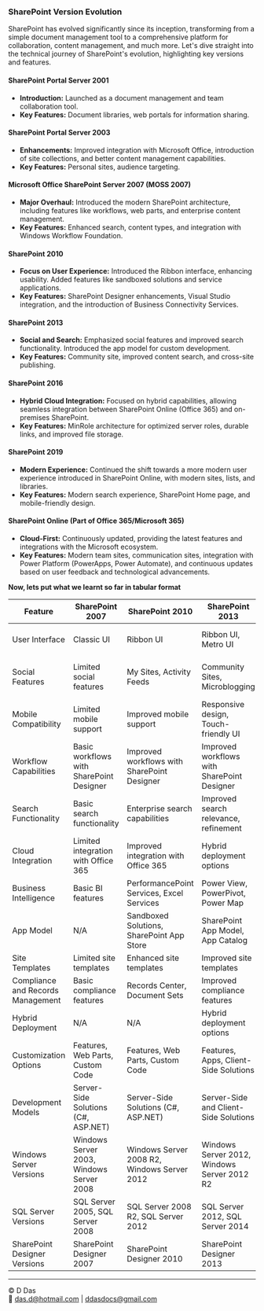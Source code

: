 ### SharePoint Version Evolution

SharePoint has evolved significantly since its inception, transforming from a simple document management tool to a comprehensive platform for collaboration, content management, and much more. Let's dive straight into the technical journey of SharePoint's evolution, highlighting key versions and features.

#### SharePoint Portal Server 2001
- **Introduction:** Launched as a document management and team collaboration tool.
- **Key Features:** Document libraries, web portals for information sharing.

#### SharePoint Portal Server 2003
- **Enhancements:** Improved integration with Microsoft Office, introduction of site collections, and better content management capabilities.
- **Key Features:** Personal sites, audience targeting.

#### Microsoft Office SharePoint Server 2007 (MOSS 2007)
- **Major Overhaul:** Introduced the modern SharePoint architecture, including features like workflows, web parts, and enterprise content management.
- **Key Features:** Enhanced search, content types, and integration with Windows Workflow Foundation.

#### SharePoint 2010
- **Focus on User Experience:** Introduced the Ribbon interface, enhancing usability. Added features like sandboxed solutions and service applications.
- **Key Features:** SharePoint Designer enhancements, Visual Studio integration, and the introduction of Business Connectivity Services.

#### SharePoint 2013
- **Social and Search:** Emphasized social features and improved search functionality. Introduced the app model for custom development.
- **Key Features:** Community site, improved content search, and cross-site publishing.

#### SharePoint 2016
- **Hybrid Cloud Integration:** Focused on hybrid capabilities, allowing seamless integration between SharePoint Online (Office 365) and on-premises SharePoint.
- **Key Features:** MinRole architecture for optimized server roles, durable links, and improved file storage.

#### SharePoint 2019
- **Modern Experience:** Continued the shift towards a more modern user experience introduced in SharePoint Online, with modern sites, lists, and libraries.
- **Key Features:** Modern search experience, SharePoint Home page, and mobile-friendly design.

#### SharePoint Online (Part of Office 365/Microsoft 365)
- **Cloud-First:** Continuously updated, providing the latest features and integrations with the Microsoft ecosystem.
- **Key Features:** Modern team sites, communication sites, integration with Power Platform (PowerApps, Power Automate), and continuous updates based on user feedback and technological advancements.

**Now, lets put what we learnt so far in tabular format**

| Feature                  | SharePoint 2007                        | SharePoint 2010                        | SharePoint 2013                        | SharePoint 2016                        | SharePoint 2019                        |
|--------------------------|----------------------------------------|----------------------------------------|----------------------------------------|----------------------------------------|----------------------------------------|
| User Interface           | Classic UI                             | Ribbon UI                              | Ribbon UI, Metro UI                    | Ribbon UI, Metro UI                    | Modern UI, Communication Sites         |
| Social Features          | Limited social features                | My Sites, Activity Feeds               | Community Sites, Microblogging         | Community Sites, Microblogging         | Yammer Integration, News Web Parts     |
| Mobile Compatibility     | Limited mobile support                 | Improved mobile support                | Responsive design, Touch-friendly UI   | Responsive design, Touch-friendly UI   | Responsive design, Mobile App         |
| Workflow Capabilities   | Basic workflows with SharePoint Designer | Improved workflows with SharePoint Designer | Improved workflows with SharePoint Designer | Improved workflows with SharePoint Designer | Improved workflows with SharePoint Designer |
| Search Functionality     | Basic search functionality             | Enterprise search capabilities         | Improved search relevance, refinement  | Hybrid search, Improved relevance     | Hybrid search, Intelligent search     |
| Cloud Integration        | Limited integration with Office 365     | Improved integration with Office 365    | Hybrid deployment options              | Hybrid deployment options              | Hybrid deployment options              |
| Business Intelligence   | Basic BI features                       | PerformancePoint Services, Excel Services | Power View, PowerPivot, Power Map     | Power View, PowerPivot, Power Map     | Power BI Integration                   |
| App Model                | N/A                                    | Sandboxed Solutions, SharePoint App Store | SharePoint App Model, App Catalog     | SharePoint App Model, App Catalog     | SharePoint App Model, App Catalog     |
| Site Templates           | Limited site templates                 | Enhanced site templates                | Improved site templates                | Improved site templates                | Improved site templates                |
| Compliance and Records Management | Basic compliance features         | Records Center, Document Sets          | Improved compliance features           | Improved compliance features           | Improved compliance features           |
| Hybrid Deployment        | N/A                                    | N/A                                    | Hybrid deployment options              | Hybrid deployment options              | Hybrid deployment options              |
| Customization Options    | Features, Web Parts, Custom Code       | Features, Web Parts, Custom Code       | Features, Apps, Client-Side Solutions | Features, Apps, Client-Side Solutions | Features, Apps, Client-Side Solutions |
| Development Models       | Server-Side Solutions (C#, ASP.NET)    | Server-Side Solutions (C#, ASP.NET)    | Server-Side and Client-Side Solutions  | Server-Side and Client-Side Solutions  | Server-Side and Client-Side Solutions  |
| Windows Server Versions  | Windows Server 2003, Windows Server 2008 | Windows Server 2008 R2, Windows Server 2012 | Windows Server 2012, Windows Server 2012 R2 | Windows Server 2012 R2, Windows Server 2016 | Windows Server 2016, Windows Server 2019 |
| SQL Server Versions      | SQL Server 2005, SQL Server 2008       | SQL Server 2008 R2, SQL Server 2012    | SQL Server 2012, SQL Server 2014       | SQL Server 2014, SQL Server 2016       | SQL Server 2016, SQL Server 2017       |
| SharePoint Designer Versions | SharePoint Designer 2007             | SharePoint Designer 2010               | SharePoint Designer 2013               | SharePoint Designer 2013               | SharePoint Designer 2013               |


---
© D Das  
📧 [das.d@hotmail.com](mailto:das.d@hotmail.com) | [ddasdocs@gmail.com](mailto:ddasdocs@gmail.com)
